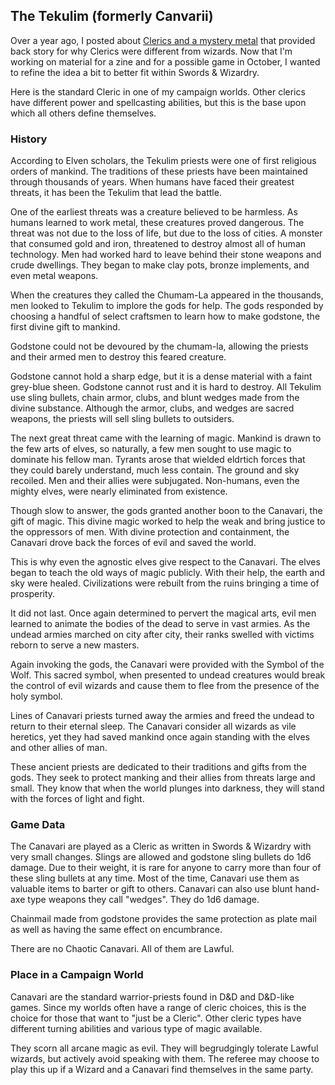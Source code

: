 ## The Tekulim (formerly Canvarii)

Over a year ago, I posted about [Clerics and a mystery metal](http://www.sycarion.com/why-clerics-use-blunt-weapons-mostly/) that provided back story for why Clerics were different from wizards. Now that I'm working on material for a zine and for a possible game in October, I wanted to refine the idea a bit to better fit within Swords & Wizardry.

Here is the standard Cleric in one of my campaign worlds. Other clerics have different power and spellcasting abilities, but this is the base upon which all others define themselves.

### History

According to Elven scholars, the Tekulim priests were one of first religious orders of mankind. The traditions of these priests have been maintained through thousands of years.  When humans have faced their greatest threats, it has been the Tekulim that lead the battle.

One of the earliest threats was a creature believed to be harmless. As humans learned to work metal, these creatures proved dangerous. The threat was not due to the loss of life, but due to the loss of cities. A monster that consumed gold and iron, threatened to destroy almost all of human technology. Men had worked hard to leave behind their stone weapons and crude dwellings. They began to make clay pots, bronze implements, and even metal weapons.

When the creatures they called the Chumam-La appeared in the thousands, men looked to Tekulim to implore the gods for help. The gods responded by choosing a handful of select craftsmen to learn how to make godstone, the first divine gift to mankind.

Godstone could not be devoured by the chumam-la, allowing the priests and their armed men to destroy this feared creature.

Godstone cannot hold a sharp edge, but it is a dense material with a faint grey-blue sheen. Godstone cannot rust and it is hard to destroy. All Tekulim use sling bullets, chain armor, clubs, and blunt wedges made from the divine substance. Although the armor, clubs, and wedges are sacred weapons, the priests will sell sling bullets to outsiders.

The next great threat came with the learning of magic. Mankind is drawn to the few arts of elves, so naturally, a few men sought to use magic to dominate his fellow man. Tyrants arose that wielded eldrtich forces that they could barely understand, much less contain. The ground and sky recoiled. Men and their allies were subjugated. Non-humans, even the mighty elves, were nearly eliminated from existence.

Though slow to answer, the gods granted another boon to the Canavari, the gift of magic. This divine magic worked to help the weak and bring justice to the oppressors of men. With divine protection and containment, the Canavari drove back the forces of evil and saved the world.

This is why even the agnostic elves give respect to the Canavari. The elves began to teach the old ways of magic publicly. With their help, the earth and sky were healed. Civilizations were rebuilt from the ruins bringing a time of prosperity.

It did not last. Once again determined to pervert the magical arts, evil men learned to animate the bodies of the dead to serve in vast armies. As the undead armies marched on city after city, their ranks swelled with victims reborn to serve a new masters.

Again invoking the gods, the Canavari were provided with the Symbol of the Wolf. This sacred symbol, when presented to undead creatures would break the control of evil wizards and cause them to flee from the presence of the holy symbol.

Lines of Canavari priests turned away the armies and freed the undead to return to their eternal sleep. The Canavari consider all wizards as vile heretics, yet they had saved mankind once again standing with the elves and other allies of man.

These ancient priests are dedicated to their traditions and gifts from the gods. They seek to protect manking and their allies from threats large and small. They know that when the world plunges into darkness, they will stand with the forces of light and fight.

### Game Data

The Canavari are played as a Cleric as written in Swords & Wizardry with very small changes. Slings are allowed and godstone sling bullets do 1d6 damage. Due to their weight, it is rare for anyone to carry more than four of these sling bullets at any time. Most of the time, Canavari use them as valuable items to barter or gift to others. Canavari can also use blunt hand-axe type weapons they call "wedges". They do 1d6 damage.

Chainmail made from godstone provides the same protection as plate mail as well as having the same effect on encumbrance.

There are no Chaotic Canavari. All of them are Lawful.

### Place in a Campaign World

Canavari are the standard warrior-priests found in D&D and D&D-like games. Since my worlds often have a range of cleric choices, this is the choice for those that want to "just be a Cleric". Other cleric types have different turning abilities and various type of magic available.

They scorn all arcane magic as evil. They will begrudgingly tolerate Lawful wizards, but actively avoid speaking with them. The referee may choose to play this up if a Wizard and a Canavari find themselves in the same party.